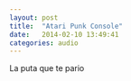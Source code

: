 ```yaml
---
layout: post
title:  "Atari Punk Console"
date:   2014-02-10 13:49:41
categories: audio
---
```



<p>La puta que te pario</p>

